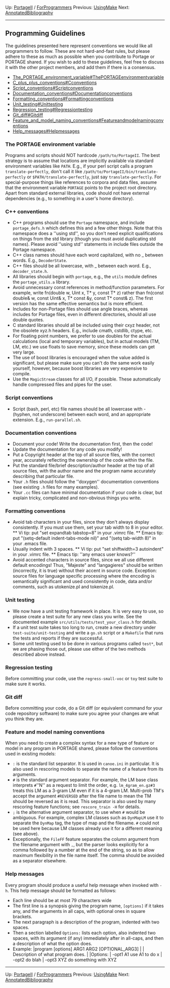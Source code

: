 Up: [PortageII](PortageMachineTranslation.md) / [ForProgrammers](PORTAGE_sharedProgrammerReference.md)
Previous: [UsingMake](PORTAGE_sharedMakeNotes.md)
Next: [AnnotatedBibliography](PORTAGE_sharedAnnotatedBibliography.md)

-------------------------

## Programming Guidelines

The guidelines presented here represent conventions we would like all programmers to follow.  These are not hard-and-fast rules, but please adhere to these as much as possible when you contribute to Portage or PORTAGE shared.  If you wish to add to these guidelines, feel free to discuss it with the other project members, and add them if there is a consensus.

* [The_PORTAGE_environment_variable#ThePORTAGEenvironmentvariable](PORTAGE_sharedProgrammingGuidelines.md)
* [C_plus_plus_conventions#Cconventions](PORTAGE_sharedProgrammingGuidelines.md)
* [Script_conventions#Scriptconventions](PORTAGE_sharedProgrammingGuidelines.md)
* [Documentation_conventions#Documentationconventions](PORTAGE_sharedProgrammingGuidelines.md)
* [Formatting_conventions#Formattingconventions](PORTAGE_sharedProgrammingGuidelines.md)
* [Unit_testing#Unittesting](PORTAGE_sharedProgrammingGuidelines.md)
* [Regression_testing#Regressiontesting](PORTAGE_sharedProgrammingGuidelines.md)
* [Git_diff#Gitdiff](PORTAGE_sharedProgrammingGuidelines.md)
* [Feature_and_model_naming_conventions#Featureandmodelnamingconventions](PORTAGE_sharedProgrammingGuidelines.md)
* [Help_messages#Helpmessages](PORTAGE_sharedProgrammingGuidelines.md)


### The PORTAGE environment variable

Programs and scripts should NOT hardcode `/path/to/PortageII`. The best strategy is to assume that locations are implicitly available via standard environment variables like `PATH`. E.g., if your perl script calls a program `translate-perfectly`, don't call it like
`/path/to/PortageII/bin/translate-perfectly` or
`$PATH/translate-perfectly`, just say `translate-perfectly`. For special-purpose things like references to corpora and data files, assume that the environment variable `PORTAGE` points to the project root directory. Apart from standard external libraries, code should not have external dependencies (e.g., to something in a user's home directory).

### C++ conventions
* C++ programs should use the `Portage` namespace, and include `portage_defs.h` which defines this and a few other things. Note that this namespace does a ''using std'', so you don't need explicit qualifications on things from the std library (though you must avoid duplicating std names). Please avoid ''using std'' statements in include files outside the Portage namespace.
* C++ class names should have each word capitalized, with no _ between words.  E.g., `DecoderState`.
* C++ files should be all lowercase, with _ between each word.  E.g., `decoder_state.h`.
* All libraries should begin with `portage`, e.g., the `utils` module defines the `portage_utils.a` library.
* Avoid unnecessary const references in method/function parameters.  For example, write fn(double w, Uint x, T* y, const T* z) rather than fn(const double& w, const Uint& x, T* const &y, const T* const& z).  The first version has the same effective semantics but is more efficient.
* Includes for non-Portage files should use angle braces, whereas includes for Portage files, even in different directories, should all use double quotes.
* C standard libraries should all be included using their cxyz header, not the obsolete xyz.h headers.  E.g., include cmath, cstdlib, ctype, etc.
* For floating point numbers, we prefer to use doubles for the actual calculations (local and temporary variables), but in actual models (TM, LM, etc.) we use floats to save memory, since these models can get very large.
* The use of boost libraries is encouraged when the value added is significant, but please make sure you can't do the same work easily yourself, however, because boost libraries are very expensive to compile.
* Use the `MagicStream` classes for all I/O, if possible.  These automatically handle compressed files and pipes for the user.

### Script conventions
* Script (bash, perl, etc) file names should be all lowercase with - (hyphen, not underscore) between each word, and an appropriate extension.  E.g., `run-parallel.sh`.

### Documentation conventions 
* Document your code!  Write the documentation first, then the code!
* Update the documentation for any code you modify!
* Put a Copyright header at the top of all source files, with the correct year, accurately reflecting the ownership of the code within the file.
* Put the standard file/brief description/author header at the top of all source files, with the author name and the program name accurately describing that particular file.
* Your `.h` files should follow the ''doxygen'' documentation conventions (see existing `.h` files for many examples).
* Your `.cc` files can have minimal documentation if your code is clear, but explain tricky, complicated and non-obvious things you write.

### Formatting conventions
* Avoid tab characters in your files, since they don't always display consistently.  If you must use them, set your tab width to 8 in your editor.
** Vi tip:  put "set expandtab tabstop=8" in your .vimrc file.
** Emacs tip:  put "(setq-default indent-tabs-mode nil)" and "(setq tab-width 8)" in your .emacs file.
* Usually indent with 3 spaces.
** Vi tip: put "set shiftwidth=3 autoindent" in your .vimrc file.
** Emacs tip: ''any emacs user knows?''
* Avoid accented characters in source files, since we all use different default encodings!  Thus, "Majeste" and "langagieres" should be written (incorrectly, it is true) without their accent in source code.  Exception: source files for language specific processing where the encoding is semantically significant and used consistently in code, data and/or comments, such as utokenize.pl and tokenize.pl.

### Unit testing
* We now have a unit testing framework in place.  It is very easy to use, so please create a test suite for any new class you write.  See the documented example `src/utils/tests/test_your_class.h` for details.
* If a unit test suite takes too long to run, create a new directory under `test-suite/unit-testing` and write a `go.sh` script or a `Makefile` that runs the tests and reports if they are successful.
* Some unit testing used to be done in various programs called `test*`, but we are phasing those out, please use either of the two methods described above instead.

### Regression testing
Before committing your code, use the `regress-small-voc` or `toy` test suite to make sure it works.

### Git diff
Before committing your code, do a Git diff (or equivalent command for your code repository software) to make sure you agree your changes are what you think they are.

### Feature and model naming conventions
When you need to create a complex syntax for a new type of feature or model in any program in PORTAGE shared, please follow the conventions used in existing models:
* `:` is the standard list separator.  It is used in `canoe.ini` in particular.  It is also used in rescoring models to separate the name of a feature from its arguments.
* `#` is the standard argument separator.  For example, the LM base class interprets `#`''N'' as a request to limit the order, e.g. `lm_4gram_en.gz#3` treats this LM as a 3-gram LM even if it is a 4-gram LM.  Multi-prob TM's accept the argument `#REVERSED` after the file name to mean the TM should be reversed as it is read.  This separator is also used by many rescoring feature functions; see `rescore_train -H` for details.
* `;` is the alternative argument separator, to use when `#` would be ambiguous.  For example, complex LM classes such as `DynMapLM` use it to separate the `DynMap` tag, the type of map and the filename.  `#` could not be used here because LM classes already use it for a different meaning (see above).
* Exceptionally, the `FileFF` feature separates the column argument from the filename argument with `,`, but the parser looks explicitly for a comma followed by a number at the end of the string, so as to allow maximum flexibility in the file name itself.  The comma should be avoided as a separator elsewhere.

### Help messages
Every program should produce a useful help message when invoked with `-h`.  This help message should be formatted as follows:
* Each line should be at most 79 characters wide
* The first line is a synopsis giving the program name, `[options]` if it takes any, and the arguments in all caps, with optional ones in square brackets.
* The next paragraph is a description of the program, indented with two spaces.
* Then a section labelled `Options:` lists each option, also indented two spaces, with its argument (if any) immediately after in all-caps, and then a description of what the option does.
* Example:
|program [options] ARG1 ARG2 [OPTIONAL_ARG3]
|
|  Description of what program does.
|
|Options:
|  -opt1 A1   use A1 to do x
|  -opt2      do blah
|  -opt3 XYZ  do something with XYZ


-------------------------


Up: [PortageII](PortageMachineTranslation.md) / [ForProgrammers](PORTAGE_sharedProgrammerReference.md)
Previous: [UsingMake](PORTAGE_sharedMakeNotes.md)
Next: [AnnotatedBibliography](PORTAGE_sharedAnnotatedBibliography.md)